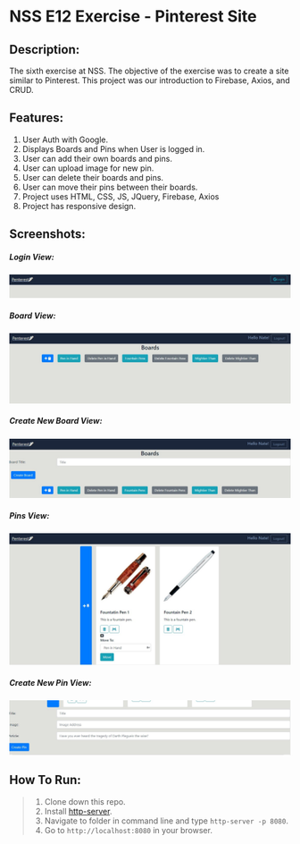 # NSS E12 Exercise - Pinterest Site


## Description:
The sixth exercise at NSS. The objective of the exercise was to create a site similar to Pinterest. This project was our introduction to Firebase, Axios, and CRUD.

## Features:
1. User Auth with Google. 
1. Displays Boards and Pins when User is logged in.
1. User can add their own boards and pins.
1. User can upload image for new pin.
1. User can delete their boards and pins.
1. User can move their pins between their boards. 
1. Project uses HTML, CSS, JS, JQuery, Firebase, Axios
1. Project has responsive design.

## Screenshots:
##### Login View:
![Mainview](screenshots/penterest1.jpg)
##### Board View:
![Mainview](screenshots/penterest.jpg)
##### Create New Board View:
![Mainview](screenshots/penterest2.jpg)
##### Pins View:
![Mainview](screenshots/penterest3.jpg)
##### Create New Pin View:
![Mainview](screenshots/penterest4.jpg)

## How To Run:
>1. Clone down this repo.
>1. Install [http-server](https://www.npmjs.com/package/http-server).
>1. Navigate to folder in command line and type `http-server -p 8080`.
>1. Go to `http://localhost:8080` in your browser.
